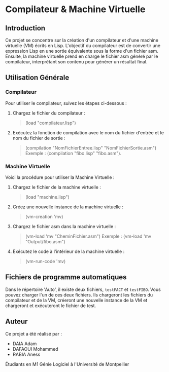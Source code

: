 # Compilateur & Machine Virtuelle  

## Introduction 
Ce projet se concentre sur la création d'un compilateur et d'une machine virtuelle (VM) écrits en Lisp. L'objectif du compilateur est de convertir une expression Lisp en une sortie équivalente sous la forme d'un fichier asm. Ensuite, la machine virtuelle prend en charge le fichier asm généré par le compilateur, interprétant son contenu pour générer un résultat final.

## Utilisation Générale

### Compilateur
Pour utiliser le compilateur, suivez les étapes ci-dessous :

1. Chargez le fichier du compilateur :
   > (load "compilateur.lisp")

2. Exécutez la fonction de compilation avec le nom du fichier d'entrée et le nom du fichier de sortie :
   > (compilation "NomFichierEntree.lisp" "NomFichierSortie.asm") 
   Exemple : (compilation "fibo.lisp" "fibo.asm").

### Machine Virtuelle
Voici la procédure pour utiliser la Machine Virtuelle :

1. Chargez le fichier de la machine virtuelle :
   > (load "machine.lisp") 

2. Créez une nouvelle instance de la machine virtuelle :
   > (vm-creation 'mv)

3. Chargez le fichier asm dans la machine virtuelle :
   > (vm-load 'mv "CheminFichier.asm")
   Exemple : (vm-load 'mv "Output/fibo.asm")

4. Exécutez le code à l'intérieur de la machine virtuelle :
   > (vm-run-code 'mv)

## Fichiers de programme automatiques
Dans le répertoire 'Auto', il existe deux fichiers, `testFACT` et `testFIBO`. Vous pouvez charger l'un de ces deux fichiers. Ils chargeront les fichiers du compilateur et de la VM, créeront une nouvelle instance de la VM et chargeront et exécuteront le fichier de test.

## Auteur

Ce projet a été réalisé par :

- DAIA Adam
- DAFAOUI Mohammed
- RABIA Aness

Étudiants en M1 Génie Logiciel à l'Université de Montpellier